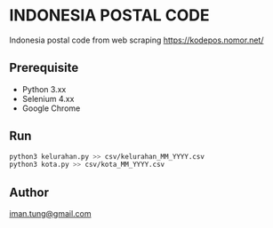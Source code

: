 # INDONESIA POSTAL CODE

Indonesia postal code from web scraping https://kodepos.nomor.net/

## Prerequisite

- Python 3.xx
- Selenium 4.xx
- Google Chrome


## Run

```bash
python3 kelurahan.py >> csv/kelurahan_MM_YYYY.csv
python3 kota.py >> csv/kota_MM_YYYY.csv
```


## Author

iman.tung@gmail.com